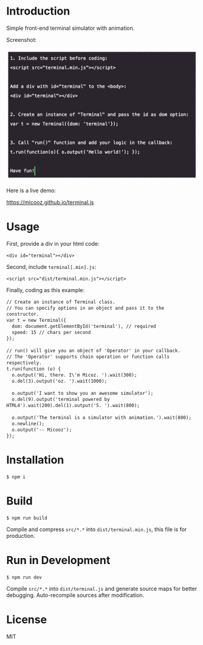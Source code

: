 # Introduction

Simple front-end terminal simulator with animation.

Screenshot:

![1]

Here is a live demo:

https://micooz.github.io/terminal.js

# Usage

First, provide a div in your html code:

    <div id="terminal"></div>

Second, include `terminal[.min].js`:

    <script src="dist/terminal.min.js"></script>

Finally, coding as this example:

    // Create an instance of Terminal class.
    // You can specify options in an object and pass it to the constructor.
    var t = new Terminal({
      dom: document.getElementById('terminal'), // required
      speed: 15 // chars per second
    });

    // run() will give you an object of 'Operator' in your callback.
    // The 'Operator' supports chain operation or function calls respectively.
    t.run(function (o) {
      o.output('Hi, there. I\'m Micoz. ').wait(300);
      o.del(3).output('oz. ').wait(1000);

      o.output('I want to show you an awesome simulator');
      o.del(9).output('terminal powered by HTML4').wait(200).del(1).output('5. ').wait(800);

      o.output('The terminal is a simulator with animation.').wait(800);
      o.newline();
      o.output('-- Micooz');
    });

# Installation

    $ npm i

# Build

    $ npm run build
    
Compile and compress `src/*.*` into `dist/terminal.min.js`, this file is for production.
    
# Run in Development

    $ npm run dev

Compile `src/*.*` into `dist/terminal.js` and generate source maps for better debugging. Auto-recompile sources after modification.

# License

MIT

[1]: screenshot.png